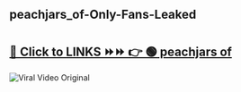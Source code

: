 
 ## peachjars_of-Only-Fans-Leaked

# <h2><a href="https://clipsfans.com/peachjars_of&ref=git">🔗 Click to LINKS ⏩⏩ 👉 🟢 peachjars of </a></h2>

<a href="https://clipsfans.com/peachjars_of&ref=git" rel="nofollow" data-target="animated-image.originalLink"><img src="https://i.ibb.co.com/xMMVF88/686577567.gif" alt="Viral Video Original" style="max-width: 100%; display: inline-block;" data-target="animated-image.originalImage"></a>

